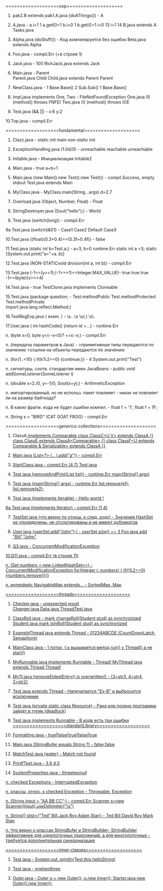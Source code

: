 
===================oop====================
1. pak2.B extends pak1.A.java (doAThings()) -          A

2. A.java -                                            a.i=1  1  a.getI()=1  b.i=0  1  b.getI()=1  i=0  13  i=1  14
   B.java extends A                                    
   Tasks.java
   
3. Alpha.java  (doStuff()) -                           Код компилируется без ошибок
   Beta.java extends Alpha

4. Foo.java -                                          compil.Err         (+в строке 1)

5. Jack.java -                                         100
   RichJack.java extends Jack

6. Main.java -                                         Parent                                      
   Parent.java                                         Child
   Child.java extends Parent                           Parent

7. NewClass.java -                                     1 Base.Base() 2 Sub.Sub()
                                                       1 Base.Base()
                                                   
8. Impl.java implements One, Two -                     FileNotFoundException
   One.java (I) (method() throws FNFE)
   Two.java (I) (method() throws IOE
                       
9. Test.java (&& ||) -                                 x:6  y:2

10.Top.java -                                          compil.Err

===================fundamental====================
1. Clazz.java -                                        static init
                                                       main
                                                       non-static init
                                                   
2. ExceptionHandling.java (1.0d/0) -                   unreachable
                                                       reachable
                                                       unreachable
                       
3. Initable.java -                                     Инициализация Initable2

4. Main.java -                                         true a+b=1

5. Main.java (new Main().new Test().new Test()) -      compil.Success, empty stdout
   Test.java extends Main

6. MyClass.java -                                      MyClass.main(String...args).d=2.7

7. Overload.java (Object, Number, Float) -             Float

8. StringDestroyer.java (Sout("hello");) -             World

9. Test.java (switch(long)) -                          compil.Err

9a Test.java (switch(i&01) -                           Case1 Case2 Default Case3

10.Test.java ((float)(0.3+0.4)==(0.3f+0.4f)) -         false

11.Test.java (static int b=Test.a;) -                  a=3, b=0 runtime.Err
              static int a =3;
              static {System.out.print("a="+a..b)}
              
12.Test.java (NON-STATICvoid division(int a, int b)) - compil.Err  

13.Test.java (-1==(y>>1);(-1>>>1)==Integer.MAX_VALUE)- true true true
              -1==(byte)(x>>>4)
              
14.Test.java -                                         true
   TestClone.java implements Cloneable
   
15.Test.java (package question;                 -      Test.methodPublic  Test.methodProtected Test.methodPrivate        
              import java.lang.reflect.Method;)   

16.TestRegExp.java ( exam. ) -                         \\s.  .\\s  \\s(.)  \\s\\.

17.User.java ( int hashCode() {return id +...} -       runtime.Err

n. (byte x=0; byte y=(--x<0)? ++x:-x;) -               compil.Err

n. (передача параметров в Java) -                      >примитивные типы передаются по значению
                                                       >ссылки на объекты передаются по значению
                                                   
n. (for(1..<10) { if(k%2==0) {continue;}} -            4
   System.out.print("Test")
   
n. сигнатуры, соотв. стандартам имен JavaBeans -       public void addSomeListener(SomeListener l)   

n. (double x=2./0, y=-1/0; Sout(x+y);) -               ArithmeticException

n.  импортированный, но не использ. пакет повлияет -   никак не повлияет
    ли на размер байткода?
  
n. В каких фрагм. кода не будет ошибки компил. -       float f = '1'; float f = 1F;  

n. String s = "BIRD" (CAT GOAT FROG) -                 compil.Err

===================generics-collections====================
1. ClassA<U> implements Comparable<U>                  class ClassC<U,V> extends ClassA<U> {}
                                                       class ClassE<U> extends ClassA<Comparable<Number>> {}
                                                       class ClassF<U extends Comparable<U> & Serializable> extends
                                                                                               ClassA<Number> {}

2. Main.java (List<?> l... l.add("a")) -               compil.Err

3. StartClass.java -                                   compil.Err (4,7)
   Test<T>.java
  
4. Test.java (removeAndPrint(List<String> list)) -     runtime.Err
              main(String[] args)

5. Test.java (main(String[] args) -                    runtime.Err
              list.remove(e1);
              list.remove(e2);
              
6. Test<T>.java (implements Iterable<T>) -             Hello world !     
  
6a Test<T>.java (implements Iterator<T>) -             compil.Err (1,4) 
   
7. TestSet.java (что верно по отнош. к след. коду) -   Значения HashSet не упорядочены, не отсортированы и не имеют дубликатов                                    
  
8. User.java (userSet.add("John");) -                  userSet.size() == 3 
   Foo.java           add "Bill","John"
   
9. Q3.java -                                           ConcurrentModificationException   

10.Q11.java -                                          compil.Err (в строке 11)
   
n. (Set<Integer> numbers = new LinkedHashSet<>) -      ConcurrentModificationException
  for(Integer i: numbers) {
  if(i%2==0) {numbers.remove(i)}}

n. интерфейс NavigableMap extends... -                 SortedMap, Map

===================threads====================
1. Checker.java -                                      unexpected result  
   Changer.java
   Data.java
   ThreadTest.java
   
2. ClassRoll.java -                                    mark changeRoll(Student stud)  as synchronized
   Student.java                                        mark isInRoll(Student stud) as synchronized
   
3. ExampleThread.java extends Thread -                 01234ABCDE
    (CountDownLatch, Semaphore)

4. MainClass.java -                                    1 поток, т.к вызывается метод run() у Thread() а не start()
    
5. MyRunnable.java implements Runnable -               Thread!
   MyThread.java extends Thread                        Thread!
   
6. My11.java (removeEldestEntry() is overwritten!) -   {3=str3, 4=str4, 2=str2}   
    
7. Test.java extends Thread -                          Напечатается "Ex-B" и выбросится исключение   

8. Test.java (private static class Resource) -         Рано или поздно программа зайдет в тупик (deadlock)

9. Test.java implements Runnable -                     В коде есть три ошибки
===================standartLibrary===================
1. Formatting.java -                                   true|false|true|false|true

2. Main.java (StringBufer equals String ?) -           false,false

3. MatchTest.java (water) -                            Match not found 

4. PrintfTest.java -                                   3.9 4.0

5. SystemProperties.java -                             threetwonull

n. checked Exceptions -                                InterruptedException

n. классы, относ. к checked Exception -                Throwable, Exception

n. (String input = "AA BB CC";) -                      compil.Err
   Scanner s=new Scanner(input).useDelimeter("\s")

n. String[] slist={"Ted",Bill,Jack,Roy,Adam,Stan} -    Ted Bill David Roy Mark Stan

n. Что верно о классах StringBufer и StringBuilder-    StringBuilder эффективнее для однопоточных приложений, а для многопоточных -
                                                       требуется дополнительная синхронизация

===================inner-classes====================
1. Test.java -                                         System.out..println(Test.this.helloString)

2. Test.java -                                         onetwothree

3. Outer.java -                                        Outer o = new Outer(); o.new Inner();
   Starter.java                                        new Outer().new Inner();
